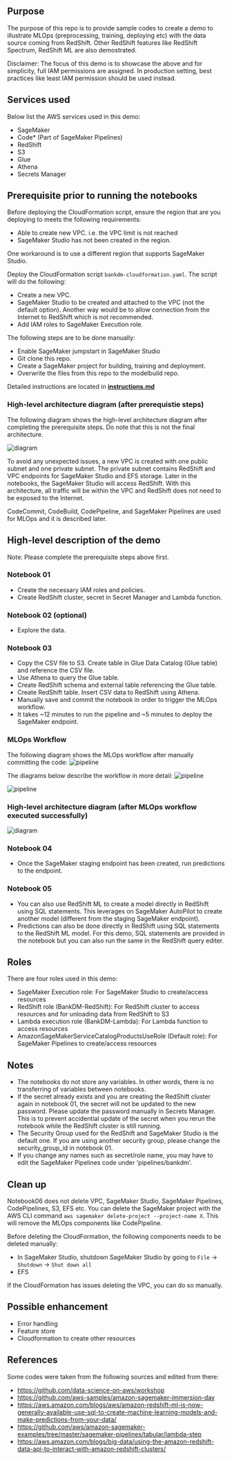 ## Purpose
The purpose of this repo is to provide sample codes to create a demo to illustrate MLOps (preprocessing, training, deploying etc) with the data source coming from RedShift. Other RedShift features like RedShift Spectrum, RedShift ML are also demostrated.

Disclaimer: The focus of this demo is to showcase the above and for simplicity, full IAM permissions are assigned. In production setting, best practices like least IAM permission should be used instead.  

## Services used
Below list the AWS services used in this demo:
- SageMaker
- Code* (Part of SageMaker Pipelines)
- RedShift
- S3
- Glue
- Athena
- Secrets Manager

## Prerequisite prior to running the notebooks
Before deploying the CloudFormation script, ensure the region that are you deploying to meets the following requirements:
- Able to create new VPC. i.e. the VPC limit is not reached
- SageMaker Studio has not been created in the region.

One workaround is to use a different region that supports SageMaker Studio.

Deploy the CloudFormation script `bankdm-cloudformation.yaml`. The script will do the following:
- Create a new VPC. 
- SageMaker Studio to be created and attached to the VPC (not the default option). Another way would be to allow connection from the Internet to RedShift which is not recommended. 
- Add IAM roles to SageMaker Execution role.

The following steps are to be done manually:
- Enable SageMaker jumpstart in SageMaker Studio
- Git clone this repo.
- Create a SageMaker project for building, training and deployment. 
- Overwrite the files from this repo to the modelbuild repo.

Detailed instructions are located in [**instructions.md**](instructions.md)

### High-level architecture diagram (after prerequistie steps)

The following diagram shows the high-level architecture diagram after completing the prerequisite steps. Do note that this is not the final architecture.

![diagram](img/diagram1.png)

To avoid any unexpected issues, a new VPC is created with one public subnet and one private subnet. The private subnet contains RedShift and VPC endpoints for SageMaker Studio and EFS storage. Later in the notebooks, the SageMaker Studio will access RedShift. With this architecture, all traffic will be within the VPC and RedShift does not need to be exposed to the Internet.

CodeCommit, CodeBuild, CodePipeline, and SageMaker Pipelines are used for MLOps and it is described later.

## High-level description of the demo
Note: Please complete the prerequisite steps above first.

### Notebook 01
- Create the necessary IAM roles and policies. 
- Create RedShift cluster, secret in Secret Manager and Lambda function. 

### Notebook 02 (optional)
- Explore the data.

### Notebook 03
- Copy the CSV file to S3. Create table in Glue Data Catalog (Glue table) and reference the CSV file.
- Use Athena to query the Glue table. 
- Create RedShift schema and external table referencing the Glue table.
- Create RedShift table. Insert CSV data to RedShift using Athena. 
- Manually save and commit the notebook in order to trigger the MLOps workflow.
- It takes ~12 minutes to run the pipeline and ~5 minutes to deploy the SageMaker endpoint.

### MLOps Workflow

The following diagram shows the MLOps workflow after manually committing the code:
![pipeline](img/pipeline1.png)

The diagrams below describe the workflow in more detail:
![pipeline](img/pipeline2.png)

![pipeline](img/pipeline3.png)

### High-level architecture diagram (after MLOps workflow executed successfully)

![diagram](img/diagram2.png)


### Notebook 04
- Once the SageMaker staging endpoint has been created, run predictions to the endpoint. 

### Notebook 05
- You can also use RedShift ML to create a model directly in RedShift using SQL statements. This leverages on SageMaker AutoPilot to create another model (different from the staging SageMaker endpoint). 
- Predictions can also be done directly in RedShift using SQL statements to the RedShift ML model. For this demo, SQL statements are provided in the notebook but you can also run the same in the RedShift query editer. 



## Roles
There are four roles used in this demo:
- SageMaker Execution role: For SageMaker Studio to create/access resources
- RedShift role (BankDM-RedShift): For RedShift cluster to access resources and for unloading data from RedShift to S3
- Lambda execution role (BankDM-Lambda): For Lambda function to access resources
- AmazonSageMakerServiceCatalogProductsUseRole (Default role): For SageMaker Pipelines to create/access resources


## Notes
- The notebooks do not store any variables. In other words, there is no transferring of variables between notebooks. 
- If the secret already exists and you are creating the RedShift cluster again in notebook 01, the secret will not be updated to the new password. Please update the password manually in Secrets Manager. This is to prevent accidential update of the secret when you rerun the notebook while the RedShift cluster is still running. 
- The Security Group used for the RedShift and SageMaker Studio is the default one. If you are using another security group, please change the security_group_id in notebook 01.
- If you change any names such as secret/role name, you may have to edit the SageMaker Pipelines code under 'pipelines/bankdm'.

## Clean up
Notebook06 does not delete VPC, SageMaker Studio, SageMaker Pipelines, CodePipelines, S3, EFS etc. You can delete the SageMaker project with the AWS CLI command `aws sagemaker delete-project --project-name X`. This will remove the MLOps components like CodePipeline. 

Before deleting the CloudFormation, the following components needs to be deleted manually:
- In SageMaker Studio, shutdown SageMaker Studio by going to `File` -> `Shutdown` -> `Shut down all`
- EFS

If the CloudFormation has issues deleting the VPC, you can do so manually. 


## Possible enhancement
- Error handling
- Feature store
- Cloudformation to create other resources


## References
Some codes were taken from the following sources and edited from there:
- https://github.com/data-science-on-aws/workshop
- https://github.com/aws-samples/amazon-sagemaker-immersion-day
- https://aws.amazon.com/blogs/aws/amazon-redshift-ml-is-now-generally-available-use-sql-to-create-machine-learning-models-and-make-predictions-from-your-data/
- https://github.com/aws/amazon-sagemaker-examples/tree/master/sagemaker-pipelines/tabular/lambda-step
- https://aws.amazon.com/blogs/big-data/using-the-amazon-redshift-data-api-to-interact-with-amazon-redshift-clusters/